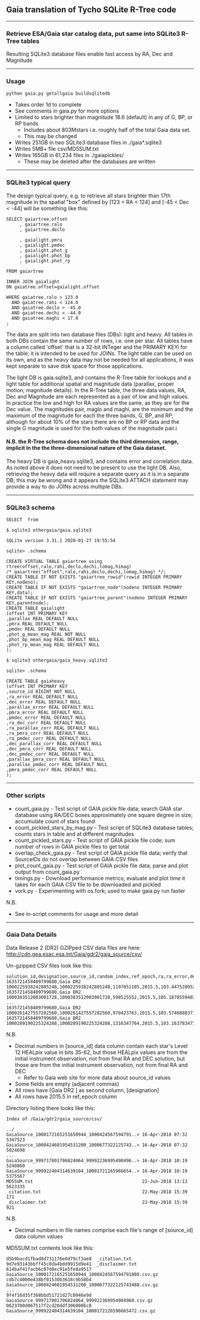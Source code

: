 ## Gaia translation of Tycho SQLite R-Tree code

----
### Retrieve ESA/Gaia star catalog data, put same into SQLite3 R-Tree tables

Resulting SQLite3 database files enable fast access by RA, Dec and Magnitude


----
### Usage

    python gaia.py getallgaia buildsqlitedb

* Takes order 1d to complete
* See comments in gaia.py for more options
* Limited to stars brighter than magnitude 18.6 (default) in any of G, BP, or RP bands
  * Includes about 803Mstars i.e. roughly half of the total Gaia data set.
  * This may be changed
* Writes 251GB in two SQLite3 database files in ./gaia*.sqlite3
* Writes 5MB+ file csv/MD5SUM.txt
* Writes 165GB in 61,234 files in ./gaiapickles/
  * These may be deleted after the databases are written




----
### SQLite3 typical query

The design typical query, e.g.  to retrieve all stars brighter than 17th magnitude in the spatial "box" defined by
    [123 < RA < 124]
and
    [-45 < Dec < -44]
will be something like this:

    SELECT gaiartree.offset
         , gaiartree.ralo
         , gaiartree.declo

         , gaialight.pmra
         , gaialight.pmdec
         , gaialight.phot_g
         , gaialight.phot_bp
         , gaialight.phot_rp

    FROM gaiartree

    INNER JOIN gaialight
    ON gaiatree.offset=gaialight.offset

    WHERE gaiatree.ralo > 123.0
      AND gaiatree.rahi < 124.0
      AND gaiatree.declo > -45.0 
      AND gaiatree.dechi < -44.0 
      AND gaiatree.maghi < 17.0
    ;

The data are split into two database files (DBs):  light and heavy.  All tables in both DBs contain the same number of rows, i.e. one per star.  All tables have a column called 'offset' that is a 32-bit INTeger and the PRIMARY KEYi for the table; it is intended to be used for JOINs.  The light table can be used on its own, and as the heavy data may not be needed for all applications, it was kept separate to save disk space for those applications.

The light DB is gaia.sqlite3, and contains the R-Tree table for lookups and a light table for additional spatial and magnitude data (parallax, proper motion; magnitude details).  In the R-Tree table, the three data values, RA, Dec and Magnitude are each represented as a pair of low and high values.  In practice the low and high for RA values are the same, as they are for the Dec value.  The magnitudes pair, maglo and maghi, are the minimum and the maximum of the magnitude for each the three bands, G, BP, and RP, although for about 10% of the stars there are no BP or RP data and the single G magnitude is used for the both values of the magnitude pair.i

#### N.B. the R-Tree schema does not include the third dimension, range, implicit in the the three-dimensional nature of the Gaia dataset.

The heavy DB is gaia_heavy.sqlite3, and contains error and correlation data.  As noted above it does not need to be present to use the light DB.  Also, retrieving the heavy data will require a separate query as it is in a separate DB; this may be wrong and it appears the SQLite3 ATTACH statement may provide a way to do JOINs across multiple DBs.

----
### SQLite3 schema

    SELECT  from 

    $ sqlite3 othergaia/gaia.sqlite3 

    SQLite version 3.31.1 2020-01-27 19:55:54

    sqlite> .schema

    CREATE VIRTUAL TABLE gaiartree using rtree(offset,ralo,rahi,declo,dechi,lomag,himag)
    /* gaiartree("offset",ralo,rahi,declo,dechi,lomag,himag) */;
    CREATE TABLE IF NOT EXISTS "gaiartree_rowid"(rowid INTEGER PRIMARY KEY,nodeno);
    CREATE TABLE IF NOT EXISTS "gaiartree_node"(nodeno INTEGER PRIMARY KEY,data);
    CREATE TABLE IF NOT EXISTS "gaiartree_parent"(nodeno INTEGER PRIMARY KEY,parentnode);
    CREATE TABLE gaialight
    (offset INT PRIMARY KEY
    ,parallax REAL DEFAULT NULL
    ,pmra REAL DEFAULT NULL
    ,pmdec REAL DEFAULT NULL
    ,phot_g_mean_mag REAL NOT NULL
    ,phot_bp_mean_mag REAL DEFAULT NULL
    ,phot_rp_mean_mag REAL DEFAULT NULL
    );

    $ sqlite3 othergaia/gaia_heavy.sqlite3 

    sqlite> .schema

    CREATE TABLE gaiaheavy
    (offset INT PRIMARY KEY
    ,source_id BIGINT NOT NULL
    ,ra_error REAL DEFAULT NULL
    ,dec_error REAL DEFAULT NULL
    ,parallax_error REAL DEFAULT NULL
    ,pmra_error REAL DEFAULT NULL
    ,pmdec_error REAL DEFAULT NULL
    ,ra_dec_corr REAL DEFAULT NULL
    ,ra_parallax_corr REAL DEFAULT NULL
    ,ra_pmra_corr REAL DEFAULT NULL
    ,ra_pmdec_corr REAL DEFAULT NULL
    ,dec_parallax_corr REAL DEFAULT NULL
    ,dec_pmra_corr REAL DEFAULT NULL
    ,dec_pmdec_corr REAL DEFAULT NULL
    ,parallax_pmra_corr REAL DEFAULT NULL
    ,parallax_pmdec_corr REAL DEFAULT NULL
    ,pmra_pmdec_corr REAL DEFAULT NULL
    );




----
### Other scripts

* count_gaia.py - Test script of GAIA pickle file data; search GAIA star database using RA/DEC boxes approximately one square degree in size; accumulate count of stars found
* count_pickled_stars_by_mag.py - Test script of SQLite3 database tables; counts stars in table and at different magnitudes
* count_pickled_stars.py - Test script of GAIA pickle file code; sum number of rows in GAIA pickle files to get total
* overlap_check_gaia.py - Test script of GAIA pickle file data; verify that SourceIDs do not overlap between GAIA CSV files
* plot_count_gaia.py - Test script of GAIA pickle file data; parse and plot output from count_gaia.py
* timings.py - Download performance metrics; evaluate and plot time it takes for each GAIA CSV file to be downloaded and pickled
* vork.py - Experimenting with os.fork; used to make gaia.py run faster

N.B.
* See in-script comments for usage and more detail



----
### Gaia Data Details

Data Release 2 (DR2) GZIPped CSV data files are here:  http://cdn.gea.esac.esa.int/Gaia/gdr2/gaia_source/csv/

Un-gzipped CSV files look like this:

    solution_id,designation,source_id,random_index,ref_epoch,ra,ra_error,dec,...
    1635721458409799680,Gaia DR2 1000225938242805248,1000225938242805248,1197051105,2015.5,103.4475289523685,0.04109941963375859,56.02202543042615,...
    1635721458409799680,Gaia DR2 1000383512003001728,1000383512003001728,598525552,2015.5,105.1878559403631,0.016977551270711513,56.267982095887305,...
    ...
    1635721458409799680,Gaia DR2 1000261427557282560,1000261427557282560,970423763,2015.5,103.57468883714748,0.5514044545536544,56.43187569659445,...
    1635721458409799680,Gaia DR2 1000289190225324288,1000289190225324288,1316347764,2015.5,103.16378347344589,0.1503843480666058,56.88941759502849,...,33.84311361378403,,,,,,,,,,,,,,,,,

N.B.
* Decimal numbers in [source_id] data column contain each star's Level 12 HEALpix value in bits 35-62, but those HEALpix values are from the initial instrument observation, not from final RA and DEC solution, but those are from the initial instrument observation, not from final RA and DEC
  * Refer to Gaia web site for more data about source_id values
* Some fields are empty (adjacent commas)
* All rows have [Gaia DR2 <source ID>] as second column, [designation]
* All rows have 2015.5 in ref_epoch column


Directory listing there looks like this:

    Index of /Gaia/gdr2/gaia_source/csv/

    ../
    GaiaSource_1000172165251650944_1000424567594791..> 16-Apr-2018 07:32             5347523
    GaiaSource_1000424601954531200_1000677322125743..> 16-Apr-2018 07:32             5024698
    ...
    GaiaSource_999717001796824064_99992236995490496..> 16-Apr-2018 10:19             5240860
    GaiaSource_999922404314639104_10001721265966654..> 16-Apr-2018 10:19             5375567
    MD5SUM.txt                                         22-Jun-2018 13:13             5623335
    _citation.txt                                      22-May-2018 15:39                 171
    _disclaimer.txt                                    22-May-2018 15:39                 921

N.B.
* Decimal numbers in file names comprise each file's range of [source_id] data column values


MD5SUM.txt contents look like this:

    d5b9bacd1fbad8d731176e0d79cf3ae8  _citation.txt
    9d7e93143bbff45c8da4bdd9915d9e41  _disclaimer.txt
    614baf41facb6c07d0ec91e5fe8a9517  GaiaSource_1000172165251650944_1000424567594791808.csv.gz
    cdb7c4000e438bf01530b3618c9b58b4  GaiaSource_1000424601954531200_1000677322125743488.csv.gz
    ...
    9f4f16d35f368bbd51721d27c0946e9d  GaiaSource_999717001796824064_999922369954904960.csv.gz
    0623700d067517f2cd20ddf306000bc8  GaiaSource_999922404314639104_1000172126596665472.csv.gz


